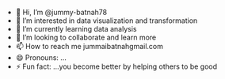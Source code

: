 - 👋 Hi, I’m @jummy-batnah78
- 👀 I’m interested in data visualization and transformation 
- 🌱 I’m currently learning data analysis 
- 💞️ I’m looking to collaborate and learn more 
- 📫 How to reach me jummaibatnahgmail.com
- 😄 Pronouns: ...
- ⚡ Fun fact: ...you become better by helping others to be good 

<!---
jummy-batnah78/jummy-batnah78 is a ✨ special ✨ repository because its `README.md` (this file) appears on your GitHub profile.
You can click the Preview link to take a look at your changes.
--->
